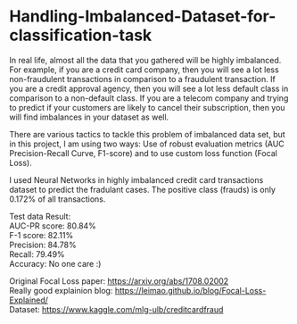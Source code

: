 # Handling-Imbalanced-Dataset-for-classification-task

In real life, almost all the data that you gathered will be highly imbalanced. For example, if you are a credit card company, then you will see a lot less non-fraudulent transactions in comparison to a fraudulent transaction. If you are a credit approval agency, then you will see a lot less default class in comparison to a non-default class. If you are a telecom company and trying to predict if your customers are likely to cancel their subscription, then you will find imbalances in your dataset as well.

There are various tactics to tackle this problem of imbalanced data set, but in this project, I am using two ways: Use of robust evaluation metrics (AUC Precision-Recall Curve, F1-score) and to use custom loss function (Focal Loss).

I used Neural Networks in highly imbalanced credit card transactions dataset to predict the fradulant cases. The positive class (frauds) is only 0.172% of all transactions.   

Test data Result:  
	AUC-PR score: 80.84%  
	F-1 score: 82.11%   
	Precision: 84.78%  
	Recall: 79.49%  
	Accuracy: No one care :)  

Original Focal Loss paper: https://arxiv.org/abs/1708.02002  
Really good explainion blog: https://leimao.github.io/blog/Focal-Loss-Explained/  
Dataset: https://www.kaggle.com/mlg-ulb/creditcardfraud
